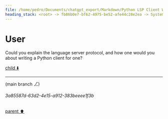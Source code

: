 ```yaml
---
file: /home/pedro/Documents/chatgpt_export/Markdown/Python LSP Client Writing.md
heading_stack: <root> -> fb86b0e7-bf62-4975-be52-afe44c28e2ea -> System -> 93a72920-b6b0-4849-ae9f-6a6bac06bf87 -> System -> aaa23743-d4b8-479a-9cf4-b7e357d2d973 -> User
---
```

# User

Could you explain the language server protocol, and how one would you about writing a Python client for one? 

[child ⬇️](#3a85587d-63d2-4e15-a912-383beeee1f3b)

---

(main branch ⎇)
###### 3a85587d-63d2-4e15-a912-383beeee1f3b
[parent ⬆️](#aaa23743-d4b8-479a-9cf4-b7e357d2d973)
